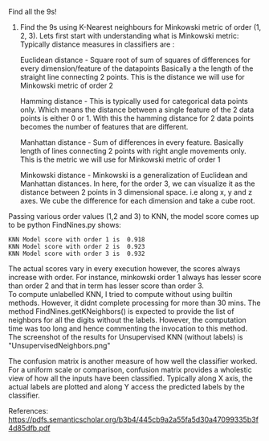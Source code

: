 Find all the 9s!
1. Find the 9s using K-Nearest neighbours for Minkowski metric of order (1, 2, 3).
Lets first start with understanding what is Minkowski metric:
Typically distance measures in classifiers are :


    Euclidean distance - Square root of sum of squares of differences for every dimension/feature of the datapoints
                         Basically a the length of the straight line connecting 2 points. This is the distance we will use 
                         for Minkowski metric of order 2
                         
    Hamming distance - This is typically used for categorical data points only. Which means the distance between a single feature of the 2 data points is either 0 or 1.
                       With this the hamming distance for 2 data points becomes the number of features that are different.  
   
    Manhattan distance - Sum of differences in every feature. Basically length of lines connecting 2 points with 
                         right angle movements only. This is the metric we will use for Minkowski metric of order 1
   
    Minkowski distance - Minkowski is a generalization of Euclidean and Manhattan distances. In here, for the order 3, we can visualize 
                         it as the distance between 2 points in 3 dimensional space. i.e along x, y and z axes. We cube the difference for each dimension
                         and take a cube root.
                         
                          
Passing various order values (1,2 and 3) to KNN, the model score comes up to be
python FindNines.py shows:


    KNN Model score with order 1 is  0.918
    KNN Model score with order 2 is  0.923
    KNN Model score with order 3 is  0.932
                         
The actual scores vary in every execution however, the scores always increase with order. For instance, minkowski order 1 
always has lesser score than order 2 and that in term has lesser score than order 3.      
To compute unlabelled KNN, I tried to compute without using builtin methods. However, it didnt complete
processing for more than 30 mins. The method FindNines.getKNeighbors() is expected to provide the list
of neighbors for all the digits without the labels. However, the computation time was too long and hence
commenting the invocation to this method. The screenshot of the results for Unsupervised KNN (without labels)
is "UnsupervisedNeighbors.png"                      
                         
The confusion matrix is another measure of how well the classifier worked. For a uniform scale or 
comparison, confusion matrix provides a wholestic view of how all the inputs have been classified. 
Typically along X axis, the actual labels are plotted and along Y access the predicted labels by 
the classifier.                         
                         
                         
    
    
    
    
    
    
    
    
    
    
    
    
    
    
    
    
    
    
    
    
References:
https://pdfs.semanticscholar.org/b3b4/445cb9a2a55fa5d30a47099335b3f4d85dfb.pdf     